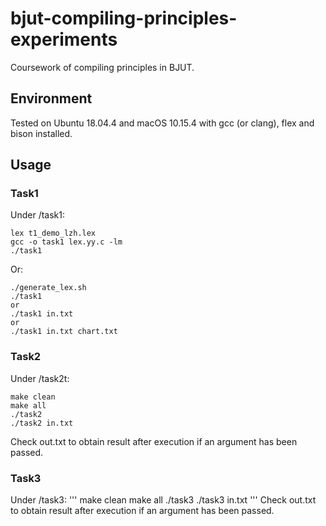 # bjut-compiling-principles-experiments
Coursework of compiling principles in BJUT. 
## Environment
Tested on Ubuntu 18.04.4 and macOS 10.15.4 with gcc (or clang), flex and bison installed. 
## Usage
### Task1
Under /task1:  
```shell
lex t1_demo_lzh.lex  
gcc -o task1 lex.yy.c -lm  
./task1  
```
Or:  
```shell
./generate_lex.sh  
./task1  
or
./task1 in.txt
or
./task1 in.txt chart.txt
```
### Task2
Under /task2t:  
```shell
make clean
make all 
./task2
./task2 in.txt  
```
Check out.txt to obtain result after execution if an argument has been passed.

### Task3
Under /task3:
'''
make clean
make all
./task3
./task3 in.txt
'''
Check out.txt to obtain result after execution if an argument has been passed.
